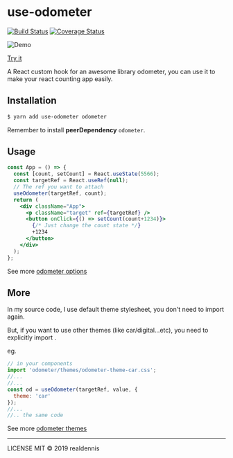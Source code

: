 # use-odometer
[![Build Status](https://travis-ci.org/realdennis/use-odometer.svg?branch=master)](https://travis-ci.org/realdennis/use-odometer)
[![Coverage Status](https://coveralls.io/repos/github/realdennis/use-odometer/badge.svg?branch=master)](https://coveralls.io/github/realdennis/use-odometer?branch=master)

![Demo](https://media.giphy.com/media/LUeLbnjIam07lJlyU3/giphy.gif)

[Try it](https://codesandbox.io/s/1o768qxl0j)

A React custom hook for an awesome library odometer, you can use it to make your react counting app easily.

## Installation

```bash
$ yarn add use-odometer odometer
```

Remember to install **peerDependency** `odometer`.

## Usage

```jsx
const App = () => {
  const [count, setCount] = React.useState(5566);
  const targetRef = React.useRef(null);
  // The ref you want to attach
  useOdometer(targetRef, count);
  return (
    <div className="App">
      <p className="target" ref={targetRef} />
      <button onClick={() => setCount(count+1234)}>
        {/* Just change the count state */}
        +1234
      </button>
    </div>
  );
};
```
See more [odometer options](https://github.hubspot.com/odometer/#advanced)


## More

In my source code, I use default theme stylesheet, you don't need to import again.

But, if you want to use other themes (like car/digital...etc), you need to explicitly import .

eg.

```jsx
// in your components
import 'odometer/themes/odometer-theme-car.css';
//...
//...
const od = useOdometer(targetRef, value, {
  theme: 'car'
});
//...
//.. the same code
```
See more [odometer themes](https://github.hubspot.com/odometer/api/themes/)

---

LICENSE MIT © 2019 realdennis
